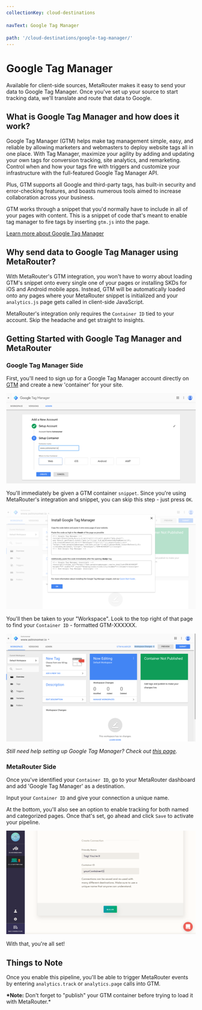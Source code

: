 ```yaml
---
collectionKey: cloud-destinations

navText: Google Tag Manager

path: '/cloud-destinations/google-tag-manager/'
---
```


# Google Tag Manager

Available for client-side sources, MetaRouter makes it easy to send your data to Google Tag Manager. Once you've set up your source to start tracking data, we'll translate and route that data to Google.

## What is Google Tag Manager and how does it work?

Google Tag Manager (GTM) helps make tag management simple, easy, and reliable by allowing marketers and webmasters to deploy website tags all in one place. With Tag Manager, maximize your agility by adding and updating your own tags for conversion tracking, site analytics, and remarketing. Control when and how your tags fire with triggers and customize your infrastructure with the full-featured Google Tag Manager API.

Plus, GTM supports all Google and third-party tags, has built-in security and error-checking features, and boasts numerous tools aimed to increase collaboration across your business.

GTM works through a snippet that you'd normally have to include in all of your pages with content. This is a snippet of code that's meant to enable tag manager to fire tags by inserting `gtm.js` into the page.

[Learn more about Google Tag Manager](https://www.google.com/analytics/tag-manager/)

## Why send data to Google Tag Manager using MetaRouter?

With MetaRouter's GTM integration, you won't have to worry about loading GTM's snippet onto every single one of your pages or installing SKDs for iOS and Android mobile apps. Instead, GTM will be automatically loaded onto any pages where your MetaRouter snippet is initialized and your `analytics.js` page gets called in client-side JavaScript.

MetaRouter's integration only requires the `Container ID` tied to your account. Skip the headache and get straight to insights.

## Getting Started with Google Tag Manager and MetaRouter

### Google Tag Manager Side

First, you'll need to sign up for a Google Tag Manager account directly on [GTM](https://www.google.com/analytics/tag-manager/) and create a new 'container' for your site.

![google-tagmanager1](/images/google-tagmanager1.png)

You'll immediately be given a GTM container `snippet`. Since you're using MetaRouter's integration and snippet, you can skip this step - just press `OK`.

![google-tagmanager2](/images/google-tagmanager2.png)

You'll then be taken to your "Workspace". Look to the top right of that page to find your `Container ID` - formatted GTM-XXXXXX.

![google-tagmanager3](/images/google-tagmanager3.png)

_Still need help setting up Google Tag Manager? Check out [this page](https://support.google.com/tagmanager/answer/6103696?hl=en)._

### MetaRouter Side

Once you've identified your `Container ID`, go to your MetaRouter dashboard and add 'Google Tag Manager' as a destination.

Input your `Container ID` and give your connection a unique name.

At the bottom, you'll also see an option to enable tracking for both named and categorized pages. Once that's set, go ahead and click `Save` to activate your pipeline.

![google-tagmanager4](/images/google-tagmanager4v2.png)

With that, you're all set!

## Things to Note

Once you enable this pipeline, you'll be able to trigger MetaRouter events by entering `analytics.track` or `analytics.page` calls into GTM.

**\*Note:** Don't forget to "publish" your GTM container before trying to load it with MetaRouter.\*
